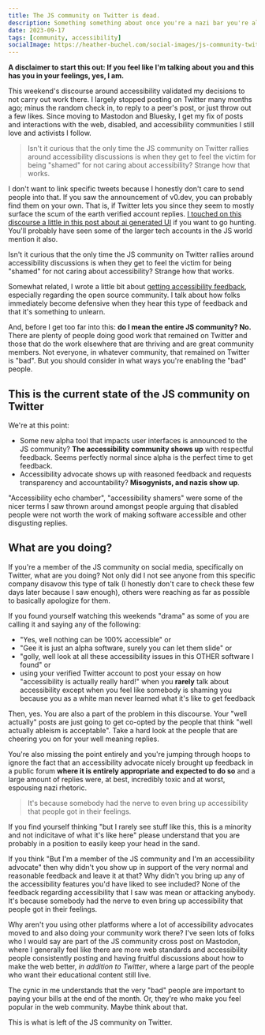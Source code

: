```yaml
---
title: The JS community on Twitter is dead.
description: Something something about once you're a nazi bar you're always a nazi bar.
date: 2023-09-17
tags: [community, accessibility]
socialImage: https://heather-buchel.com/social-images/js-community-twitter.png
---
```


**A disclaimer to start this out: If you feel like I'm talking about you and this has you in your feelings, yes, I am.**


This weekend's discourse around accessibility validated my decisions to not carry out work there. I largely stopped posting on Twitter many months ago; minus the random check in, to reply to a peer's post, or just throw out a few likes. Since moving to Mastodon and Bluesky, I get my fix of posts and interactions with the web, disabled, and accessibility communities I still love and activists I follow.

<blockquote class="bq bq--right">Isn't it curious that the only time the JS community on Twitter rallies around accessibility discussions is when they get to feel the victim for being "shamed" for not caring about accessibility? Strange how that works.</blockquote>

I don't want to link specific tweets because I honestly don't care to send people into that. If you saw the announcement of v0.dev, you can probably find them on your own. That is, if Twitter lets you since they seem to mostly surface the scum of the earth verified account replies. <a href="https://heather-buchel.com/blog/2023/09/ai-generated-ui-is-not-innovative/#we-ve-been-here-before">I touched on this discourse a little in this post about ai generated UI</a> if you want to go hunting. You'll probably have seen some of the larger tech accounts in the JS world mention it also.

Isn't it curious that the only time the JS community on Twitter rallies around accessibility discussions is when they get to feel the victim for being "shamed" for not caring about accessibility? Strange how that works.

<aside class="aside">
<p>Somewhat related, I wrote a little bit about <a href="https://heather-buchel.com/blog/2023/07/crowd-sourcing-accessibility/">getting accessibility feedback</a>, especially regarding the open source community. I talk about how folks immediately become defensive when they hear this type of feedback and that it's something to unlearn.</p>
<p>
And, before I get too far into this: <strong>do I mean the entire JS community? No.</strong> There are plenty of people doing good work that remained on Twitter and those that do the work elsewhere that are thriving and are great community members. Not everyone, in whatever community, that remained on Twitter is "bad". But you should consider in what ways you're enabling the "bad" people.</p></aside>


## This is the current state of the JS community on Twitter

We're at this point:

- Some new alpha tool that impacts user interfaces is announced to the JS community? **The accessibility community shows up** with respectful feedback. Seems perfectly normal since alpha is the perfect time to get feedback.
- Accessibility advocate shows up with reasoned feedback and requests transparency and accountability? **Misogynists, and nazis show up**.

"Accessibility echo chamber", "accessibility shamers" were some of the nicer terms I saw thrown around amongst people arguing that disabled people were not worth the work of making software accessible and other disgusting replies.

## What are you doing?

If you're a member of the JS community on social media, specifically on Twitter, what are you doing? Not only did I not see anyone from this specific company disavow this type of talk (I honestly don't care to check these few days later because I saw enough), others were reaching as far as possible to basically apologize for them.

If you found yourself watching this weekends "drama" as some of you are calling it and saying any of the following: 
- "Yes, well nothing can be 100% accessible" or 
- "Gee it is just an alpha software, surely you can let them slide" or 
- "golly, well look at all these accessibility issues in this OTHER software I found" or 
- using your verified Twitter account to post your essay on how "accessibility is actually really hard!" when you **rarely** talk about accessibility except when you feel like somebody is shaming you because you as a white man never learned what it's like to get feedback 

Then, yes. You are also a part of the problem in this discourse. Your "well actually" posts are just going to get co-opted by the people that think "well actually ableism is acceptable". Take a hard look at the people that are cheering you on for your well meaning replies.

You're also missing the point entirely and you're jumping through hoops to ignore the fact that an accessibility advocate nicely brought up feedback in a public forum **where it is entirely appropriate and expected to do so** and a large amount of replies were, at best, incredibly toxic and at worst, espousing nazi rhetoric.

<blockquote class="bq bq--right"> It's because somebody had the nerve to even bring up accessibility that people got in their feelings.</blockquote>

If you find yourself thinking "but I rarely see stuff like this, this is a minority and not indicitave of what it's like here" please understand that you are probably in a position to easily keep your head in the sand.

If you think "But I'm a member of the JS community and I'm an accessibility advocate" then why didn't you show up in support of the very normal and reasonable feedback and leave it at that? Why didn't you bring up any of the accessibility features you'd have liked to see included? None of the feedback regarding accessibility that I saw was mean or attacking anybody. It's because somebody had the nerve to even bring up accessibility that people got in their feelings.

Why aren't you using other platforms where a lot of accessibility advocates moved to and also doing your community work there? I've seen lots of folks who I would say are part of the JS community cross post on Mastodon, where I generally feel like there are more web standards and accessibility people consistently posting and having fruitful discussions about how to make the web better, *in addition to Twitter*, where a large part of the people who want their educational content still live. 

The cynic in me understands that the very "bad" people are important to paying your bills at the end of the month. Or, they're who make you feel popular in the web community. Maybe think about that.

This is what is left of the JS community on Twitter.
